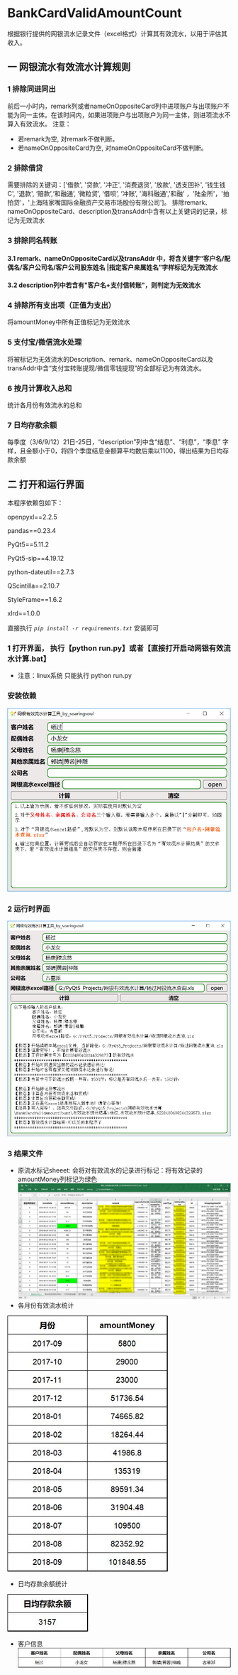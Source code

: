 # BankCardValidAmountCount
根据银行提供的网银流水记录文件（excel格式）计算其有效流水，以用于评估其收入。
## 一 网银流水有效流水计算规则

### 1 排除同进同出
前后一小时内，remark列或者nameOnOppositeCard列中进项账户与出项账户不能为同一主体。在该时间内，如果进项账户与出项账户为同一主体，则进项流水不算入有效流水。
注意：
* 若remark为空, 对remark不做判断。
* 若nameOnOppositeCard为空, 对nameOnOppositeCard不做判断。

###  2 排除借贷
需要排除的关键词：['借款', '贷款', '冲正', '消费退货', '放款', '透支回补', '钱生钱C', '退款', ‘赔款’,‘和融通’, ‘微粒贷’, ‘借呗’, ‘冲账’, '海科融通','和融' ，'陆金所'，'拍拍贷'，'上海陆家嘴国际金融资产交易市场股份有限公司']。
排除remark、nameOnOppositeCard、description及transAddr中含有以上关键词的记录，标记为无效流水
### 3 排除同名转账
#### 3.1 remark、nameOnOppositeCard以及transAddr 中，将含关键字“客户名/配偶名/客户公司名/客户公司股东姓名 |指定客户亲属姓名”字样标记为无效流水

#### 3.2 description列中若含有"客户名+支付信转账"，则判定为无效流水

### 4 排除所有支出项（正值为支出）
将amountMoney中所有正值标记为无效流水

### 5 支付宝/微信流水处理
将被标记为无效流水的Description、remark、nameOnOppositeCard以及transAddr中含“支付宝转账提现/微信零钱提现”的全部标记为有效流水。
### 6 按月计算收入总和
统计各月份有效流水的总和
### 7 日均存款余额
每季度（3/6/9/12）21日-25日，“description”列中含“结息”、“利息”，“季息” 字样，且金额小于0，将四个季度结息金额算平均数后乘以1100，得出结果为日均存款余额
## 二 打开和运行界面
本程序依赖包如下：

openpyxl==2.2.5

pandas==0.23.4

PyQt5==5.11.2

PyQt5-sip==4.19.12

python-dateutil==2.7.3

QScintilla==2.10.7

StyleFrame==1.6.2

xlrd==1.0.0

直接执行  *`pip install -r requirements.txt`*  安装即可

### 1 打开界面， 执行【python run.py】或者【直接打开启动网银有效流水计算.bat】
* 注意：linux系统 只能执行 python run.py
### 安装依赖

![start_interface](screenshot/start_interface.jpg)
### 2 运行时界面
![runnig_interface](screenshot/runnig_interface.jpg)

### 3 结果文件
* 原流水标记sheeet:
会将对有效流水的记录进行标记：将有效记录的amountMoney列标记为绿色
![result_all](screenshot/result_all.jpg)
* 各月份有效流水统计

![result_month_total](screenshot/result_month_total.jpg)

* 日均存款余额统计

![日均存款余额](screenshot/%E6%97%A5%E5%9D%87%E5%AD%98%E6%AC%BE%E4%BD%99%E9%A2%9D.jpg)
* 客户信息
![result_client_info](screenshot/result_client_info.jpg)


